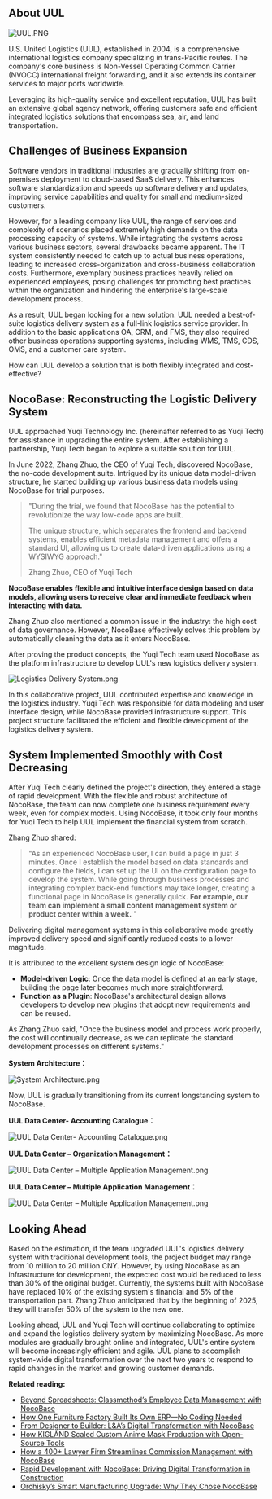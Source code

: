 ## **About UUL**

![UUL.PNG](https://static-docs.nocobase.com/aa09bbe19987331f8e2cf9331c9b141f.PNG)

U.S. United Logistics (UUL), established in 2004, is a comprehensive international logistics company specializing in trans-Pacific routes. The company's core business is Non-Vessel Operating Common Carrier (NVOCC) international freight forwarding, and it also extends its container services to major ports worldwide.

Leveraging its high-quality service and excellent reputation, UUL has built an extensive global agency network, offering customers safe and efficient integrated logistics solutions that encompass sea, air, and land transportation.

## **Challenges of Business Expansion**

Software vendors in traditional industries are gradually shifting from on-premises deployment to cloud-based SaaS delivery. This enhances software standardization and speeds up software delivery and updates, improving service capabilities and quality for small and medium-sized customers.

However, for a leading company like UUL, the range of services and complexity of scenarios placed extremely high demands on the data processing capacity of systems. While integrating the systems across various business sectors, several drawbacks became apparent. The IT system consistently needed to catch up to actual business operations, leading to increased cross-organization and cross-business collaboration costs. Furthermore, exemplary business practices heavily relied on experienced employees, posing challenges for promoting best practices within the organization and hindering the enterprise's large-scale development process.

As a result, UUL began looking for a new solution. UUL needed a best-of-suite logistics delivery system as a full-link logistics service provider. In addition to the basic applications OA, CRM, and FMS, they also required other business operations supporting systems, including WMS, TMS, CDS, OMS, and a customer care system.

How can UUL develop a solution that is both flexibly integrated and cost-effective?

## **NocoBase: Reconstructing the Logistic Delivery System**

UUL approached Yuqi Technology Inc. (hereinafter referred to as Yuqi Tech) for assistance in upgrading the entire system. After establishing a partnership, Yuqi Tech began to explore a suitable solution for UUL.

In June 2022, Zhang Zhuo, the CEO of Yuqi Tech, discovered NocoBase, the no-code development suite. Intrigued by its unique data model-driven structure, he started building up various business data models using NocoBase for trial purposes.

> "During the trial, we found that NocoBase has the potential to revolutionize the way low-code apps are built.
>
> The unique structure, which separates the frontend and backend systems, enables efficient metadata management and offers a standard UI, allowing us to create data-driven applications using a WYSIWYG approach."
>
> Zhang Zhuo, CEO of Yuqi Tech

**NocoBase enables flexible and intuitive interface design based on data models, allowing users to receive clear and immediate feedback when interacting with data.**

Zhang Zhuo also mentioned a common issue in the industry: the high cost of data governance. However, NocoBase effectively solves this problem by automatically cleaning the data as it enters NocoBase.

After proving the product concepts, the Yuqi Tech team used NocoBase as the platform infrastructure to develop UUL's new logistics delivery system.

![Logistics Delivery System.png](https://static-docs.nocobase.com/3df4a386ebc8061302fb29e74bbf6ee5.png)

In this collaborative project, UUL contributed expertise and knowledge in the logistics industry. Yuqi Tech was responsible for data modeling and user interface design, while NocoBase provided infrastructure support. This project structure facilitated the efficient and flexible development of the logistics delivery system.

## **System Implemented Smoothly with Cost Decreasing**

After Yuqi Tech clearly defined the project's direction, they entered a stage of rapid development. With the flexible and robust architecture of NocoBase, the team can now complete one business requirement every week, even for complex models. Using NocoBase, it took only four months for Yuqi Tech to help UUL implement the financial system from scratch.

Zhang Zhuo shared:

> "As an experienced NocoBase user, I can build a page in just 3 minutes. Once I establish the model based on data standards and configure the fields, I can set up the UI on the configuration page to develop the system. While going through business processes and integrating complex back-end functions may take longer, creating a functional page in NocoBase is generally quick. **For example, our team can implement a small content management system or product center within a week.** "

Delivering digital management systems in this collaborative mode greatly improved delivery speed and significantly reduced costs to a lower magnitude.

It is attributed to the excellent system design logic of NocoBase:

* **Model-driven Logic**: Once the data model is defined at an early stage, building the page later becomes much more straightforward.
* **Function as a Plugin**: NocoBase's architectural design allows developers to develop new plugins that adopt new requirements and can be reused.

As Zhang Zhuo said, "Once the business model and process work properly, the cost will continually decrease, as we can replicate the standard development processes on different systems."

**System Architecture：**

![System Architecture.png](https://static-docs.nocobase.com/45f5e5b4a1e0ef39f0db4f0077477222.png)

Now, UUL is gradually transitioning from its current longstanding system to NocoBase.

**UUL Data Center- Accounting Catalogue：**

![UUL Data Center- Accounting Catalogue.png](https://static-docs.nocobase.com/b0b0a342e0d5ddf70ab31300d8f38bd8.png)

**UUL Data Center – Organization Management：**

![UUL Data Center – Multiple Application Management.png](https://static-docs.nocobase.com/f64613f30feded735c07598b22c98087.png)

**UUL Data Center – Multiple Application Management：**

![UUL Data Center – Multiple Application Management.png](https://static-docs.nocobase.com/3524f9bf126d4b52da10894fe413c2e4.png)

## **Looking Ahead**

Based on the estimation, if the team upgraded UUL's logistics delivery system with traditional development tools, the project budget may range from 10 million to 20 million CNY. However, by using NocoBase as an infrastructure for development, the expected cost would be reduced to less than 30% of the original budget. Currently, the systems built with NocoBase have replaced 10% of the existing system's financial and 5% of the transportation part. Zhang Zhuo anticipated that by the beginning of 2025, they will transfer 50% of the system to the new one.

Looking ahead, UUL and Yuqi Tech will continue collaborating to optimize and expand the logistics delivery system by maximizing NocoBase. As more modules are gradually brought online and integrated, UUL's entire system will become increasingly efficient and agile. UUL plans to accomplish system-wide digital transformation over the next two years to respond to rapid changes in the market and growing customer demands.

**Related reading:**

* [Beyond Spreadsheets: Classmethod’s Employee Data Management with NocoBase](https://www.nocobase.com/en/blog/classmethod)
* [How One Furniture Factory Built Its Own ERP—No Coding Needed](https://www.nocobase.com/en/blog/olmon)
* [From Designer to Builder: L&A’s Digital Transformation with NocoBase](https://www.nocobase.com/en/blog/l-a)
* [How KIGLAND Scaled Custom Anime Mask Production with Open-Source Tools](https://www.nocobase.com/en/blog/kigland)
* [How a 400+ Lawyer Firm Streamlines Commission Management with NocoBase](https://www.nocobase.com/en/blog/how-400-lawyer-firm-streamlines-commission-management-with-nocobase)
* [Rapid Development with NocoBase: Driving Digital Transformation in Construction](https://www.nocobase.com/en/blog/rapid-development-with-nocobase)
* [Orchisky’s Smart Manufacturing Upgrade: Why They Chose NocoBase](https://www.nocobase.com/en/blog/Orchisky)
